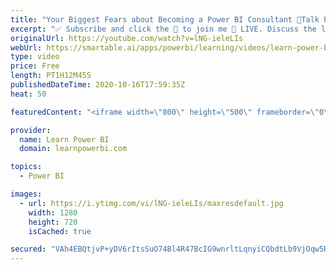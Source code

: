 ```yaml
---
title: "Your Biggest Fears about Becoming a Power BI Consultant 🔴Talk Power BI LIVE (Oct 16, 2020)"
excerpt: "✅ Subscribe and click the 🔔 to join me 🔴 LIVE. Discuss the latest in Power BI and ask any Power BI question. 👉 To Learn More & Submit Your Questions Go To https://www.LearnPowerBI.com/talk 👉 Join the LearnPowerBI Family to Dial-In Using the 📞 Phone Line: https://www.LearnPowerBI.com/training  Hello,"
originalUrl: https://youtube.com/watch?v=lNG-ieleLIs
webUrl: https://smartable.ai/apps/powerbi/learning/videos/learn-power-bi-your-biggest-fears-about-becoming-a-power-bi-consultant-talk-power-bi-live-oct-16-2020/
type: video
price: Free
length: PT1H12M45S
publishedDateTime: 2020-10-16T17:59:35Z
heat: 50

featuredContent: "<iframe width=\"800\" height=\"500\" frameborder=\"0\" src=\"https://www.youtube.com/embed/lNG-ieleLIs\" allow=\"accelerometer; autoplay; encrypted-media; gyroscope; picture-in-picture\" allowfullscreen></iframe>"

provider:
  name: Learn Power BI
  domain: learnpowerbi.com

topics:
  - Power BI

images:
  - url: https://i.ytimg.com/vi/lNG-ieleLIs/maxresdefault.jpg
    width: 1280
    height: 720
    isCached: true

secured: "VAh4EBQtjvP+yDV6rItsSuO74Bl4R47BcIG9wnrltLqnyiCQbdtLb9VjOqw5RMzEybBGqo2w2KYG8NqYi8dSCr3d4Hl9S/8Z6rcSyIta8Bar9oQ5AOLqoT00A7G0lAR8ap6S48NFUM8fkS8Xg2frXoPIi1WGoBlhwmi2lhnZvUKPPToIB4SR6VKozzQggeq4Mq3uIgsiKr/rtt77WCxdJLwTzP/ofB38i6/MelwOews7epotw+xwt+1EI8ooHglqDCze8WyjBIvEvvnwJEvssFxLSqpwzmhNCTVF5SLqnkQd4L4iH9bffDx8BZ5a8PX5qfkPmFJFUHCC4rr7K8swqtpUmto2oe+ccyPHo8r5dD7UzJboUZD92wD3Y2xzWqHxToEwgnsg6JMMbkF08y0lKQcR+zHkuDgJh7gFdZL1398=;I3sjggEQyW0NLXOtygI9sQ=="
---
```


